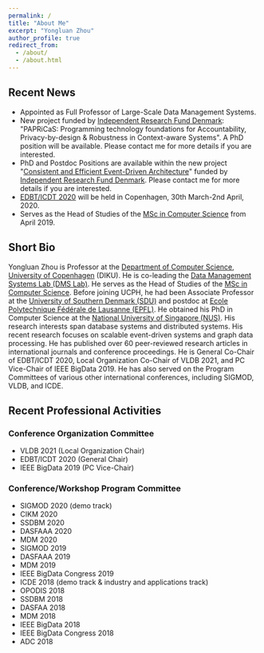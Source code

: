 ```yaml
---
permalink: /
title: "About Me"
excerpt: "Yongluan Zhou"
author_profile: true
redirect_from: 
  - /about/
  - /about.html
---
```


## Recent News
* Appointed as Full Professor of Large-Scale Data Management Systems. 
* New project funded by [Independent Research Fund Denmark](https://dff.dk/en): "PAPRiCaS: Programming technology foundations for Accountability, Privacy-by-design & Robustness in Context-aware Systems". A PhD position will be available. Please contact me for more details if you are interested.
* PhD and Postdoc Positions are available within the new project "[Consistent and Efficient Event-Driven Architecture](https://di.ku.dk/english/research/sdps/research-groups/dms/ceeda/)" funded by [Independent Research Fund Denmark](https://dff.dk/en). Please contact me for more details if you are interested.
* [EDBT/ICDT 2020](https://diku-dk.github.io/edbticdt2020/) will be held in Copenhagen, 30th March-2nd April, 2020.
* Serves as the Head of Studies of the [MSc in Computer Science](https://studies.ku.dk/masters/computer-science/) from April 2019.

## Short Bio
Yongluan Zhou is Professor at the [Department of Computer Science](http://diku.dk), [University of Copenhagen](http://ku.dk) (DIKU). He is co-leading the [Data Management Systems Lab (DMS Lab)](http://diku.dk/dms). He serves as the Head of Studies of the [MSc in Computer Science](https://studies.ku.dk/masters/computer-science/). Before joining UCPH, he had been Associate Professor at the [University of Southern Denmark (SDU)](http://www.sdu.dk) and postdoc at [Ecole Polytechnique Fédérale de Lausanne (EPFL)](http://epfl.ch). He obtained his PhD in Computer Science at the [National University of Singapore (NUS)](http://www.nus.edu.sg). His research interests span database systems and distributed systems. His recent research focuses on scalable event-driven systems and graph data processing. He has published over 60 peer-reviewed research articles in international journals and conference proceedings. He is General Co-Chair of EDBT/ICDT 2020, Local Organization Co-Chair of VLDB 2021, and PC Vice-Chair of IEEE BigData 2019. He has also served on the Program Committees of various other international conferences, including SIGMOD, VLDB, and ICDE. 


## Recent Professional Activities
### Conference Organization Committee
* VLDB 2021 (Local Organization Chair)
* EDBT/ICDT 2020 (General Chair)
* IEEE BigData 2019 (PC Vice-Chair)

### Conference/Workshop Program Committee
* SIGMOD 2020 (demo track)
* CIKM 2020
* SSDBM 2020
* DASFAAA 2020
* MDM 2020
* SIGMOD 2019
* DASFAAA 2019
* MDM 2019
* IEEE BigData Congress 2019
* ICDE 2018 (demo track & industry and applications track)
* OPODIS 2018
* SSDBM 2018
* DASFAA 2018
* MDM 2018
* IEEE BigData 2018
* IEEE BigData Congress 2018
* ADC 2018

